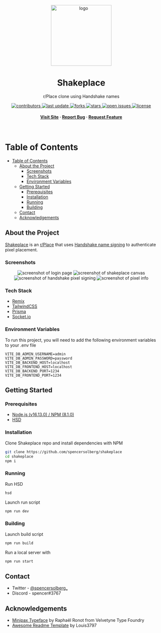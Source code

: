 <div align="center">

  <img src="https://file.coffee/u/ITUN4e__CVqo4j.png" alt="logo" width="200" height="auto" />
  <h1>Shakeplace</h1>
  
  <p>
    r/Place clone using Handshake names 
  </p>
  
  
<!-- Badges -->
<p>
  <a href="https://github.com/spencersolberg/shakeplace/graphs/contributors">
    <img src="https://img.shields.io/github/contributors/spencersolberg/shakeplace" alt="contributors" />
  </a>
  <a href="">
    <img src="https://img.shields.io/github/last-commit/spencersolberg/shakeplace" alt="last update" />
  </a>
  <a href="https://github.com/spencersolberg/shakeplace/network/members">
    <img src="https://img.shields.io/github/forks/spencersolberg/shakeplace" alt="forks" />
  </a>
  <a href="https://github.com/spencersolberg/shakeplace/stargazers">
    <img src="https://img.shields.io/github/stars/spencersolberg/shakeplace" alt="stars" />
  </a>
  <a href="https://github.com/spencersolberg/shakeplace/issues/">
    <img src="https://img.shields.io/github/issues/spencersolberg/shakeplace" alt="open issues" />
  </a>
  <a href="https://github.com/spencersolberg/shakeplace/blob/master/LICENSE">
    <img src="https://img.shields.io/github/license/spencersolberg/shakeplace.svg" alt="license" />
  </a>
</p>
   
<h4>
    <a href="https://shakeplace/">Visit Site</a>
  <span> · </span>
    <a href="https://github.com/spencersolberg/shakeplace/">Report Bug</a>
  <span> · </span>
    <a href="https://github.com/spencersolberg/shakeplace/">Request Feature</a>
  </h4>
</div>

<br />

<!-- Table of Contents -->
# Table of Contents

- [Table of Contents](#table-of-contents)
  - [About the Project](#about-the-project)
    - [Screenshots](#screenshots)
    - [Tech Stack](#tech-stack)
    - [Environment Variables](#environment-variables)
  - [Getting Started](#getting-started)
    - [Prerequisites](#prerequisites)
    - [Installation](#installation)
    - [Running](#running)
    - [Building](#building)
  - [Contact](#contact)
  - [Acknowledgements](#acknowledgements)

  

<!-- About the Project -->
## About the Project

[Shakeplace](https://shakeplace/) is an [r/Place](https://www.redditinc.com/blog/the-day-redditors-broke-the-internet-again) that uses [Handshake name signing](https://hsd-dev.org/api-docs/#signmessagewithname) to authenticate pixel placement.

<!-- Screenshots -->
### Screenshots

<div align="center"> 
  <img src="https://file.coffee/u/VAzz5ZJfYWNZqo.png" alt="screenshot of login page">
  <img src="https://file.coffee/u/wv5SFhEA9B6Qvp.png" alt="screenshot of shakeplace canvas" />
  <img src="https://file.coffee/u/6G7ARzdHJcqRqF.png" alt="screenshot of handshake pixel signing">
  <img src="https://file.coffee/u/upZOF3RmZ5y_g2.png" alt="screenshot of pixel info">
</div>


<!-- TechStack -->
### Tech Stack
  <ul>
    <li><a href="https://remix.run">Remix</a></li>
    <li><a href="https://tailwindcss.com/">TailwindCSS</a></li>
    <li><a href="https://www.prisma.io/">Prisma</a></li>
    <li><a href="https://socket.io/">Socket.io</a></li>
  </ul>




<!-- Env Variables -->
### Environment Variables

To run this project, you will need to add the following environment variables to your .env file

```env
VITE_DB_ADMIN_USERNAME=admin
VITE_DB_ADMIN_PASSWORD=password
VITE_DB_BACKEND_HOST=localhost
VITE_DB_FRONTEND_HOST=localhost
VITE_DB_BACKEND_PORT=1234
VITE_DB_FRONTEND_PORT=1234
```

<!-- Getting Started -->
## Getting Started

<!-- Prerequisites -->
### Prerequisites

* [Node.js (v16.13.0) / NPM (8.1.0)](https://github.com/nvm-sh/nvm)
* [HSD](https://github.com/handshake-org/hsd/blob/master/docs/install.md)

<!-- Installation -->
### Installation

Clone Shakeplace repo and install dependencies with NPM

```bash
git clone https://github.com/spencersolberg/shakeplace
cd shakeplace
npm i
```
   
<!-- Run Locally -->
### Running

Run HSD

```bash
hsd
```

Launch run script

```bash
npm run dev
```
<!-- Building -->
### Building

Launch build script

```bash
npm run build
```

Run a local server with

```bash
npm run start
```

<!-- Contact -->
## Contact

* Twitter - [@spencersolberg_](https://twitter.com/spencersolberg_)
* Discord - spencer#3767



<!-- Acknowledgments -->
## Acknowledgements


* [Minipax Typeface](http://www.velvetyne.fr/fonts/minipax/) by Raphaël Ronot from Velvetyne Type Foundry
* [Awesome Readme Template](https://github.com/Louis3797/awesome-readme-template) by Louis3797